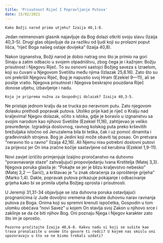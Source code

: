 ```yaml
---
title: 'Prisutnost Riječ I Popravljanje Putova'
date: 15/02/2021
---
```


`Kako Božji narod prima utjehu? Izaija 40,1-8.`

Jedan neimenovani glasnik najavljuje da Bog dolazi otkriti svoju slavu (Izaija 40,3-5). Drugi glas objavljuje da za razliku od ljudi koji su prolazni poput lišća, “riječ Boga našeg ostaje dovijeka” (Izaija 40,8).

Nakon izgnanstva, Božji narod je dobio natrag ono što je primio na gori Sinaju a zatim odbacio u svojem otpadništvu, zbog čega je i kažnjen: Božju prisutnost i Njegovu Riječ. To su osnovni sastojci Božjeg saveza s Izraelom, koji su čuvani u Njegovom Svetištu među njima (Izlazak 25,8.16). Zato što su oni prekršili Njegovu Riječ, Bog je napustio svoj Hram (Ezekiel 9—11), ali se poslije vratio. Njegova prisutnost i Njegova beskrajno pouzdana Riječ donose utjehu, izbavljenje i nadu.

`Koja je priprema nužna za Gospodnji dolazak? Izaija 40,3-5.`

Ne pristaje jednom kralju da se trucka po neravnom putu. Zato njegovom dolasku prethodi popravak putova. Utoliko prije kad je riječ o Kralju nad kraljevima! Njegov dolazak, očito s istoka, gdje je boravio u izgnanstvu sa svojim narodom kao njihovo Svetište (Ezekiel 11,16), zahtijevao je veliko preuređenje. Izgradnja doslovnog, ravnog kolskog puta preko krševitih brežuljaka istočno od Jeruzalema bila bi teška, čak i uz pomoć dinamita i građevinskih strojeva. Bog je Jedini koji može obaviti taj posao. On pretvara “neravno tlo u ravno” (Izaija 42,16). Ali Njemu nisu potrebni doslovni putovi za prijevoz jer On ima zračne kočije sastavljene od kerubina (Ezekiel 1,9-11).

Novi zavjet izričito primjenjuje Izaijino proročanstvo na duhovno “poravnavanje staze” zahvaljujući propovijedanju Ivana Krstitelja (Matej 3,3). Njegova poruka glasila je: “Pokajte se jer je blizu kraljevstvo nebesko” (Matej 3,2 — Šarić), a krštavao je “u znak obraćenja za oproštenje grijeha” (Marko 1,4). Dakle, popravak putova prikazuje pokajanje i odbacivanje grijeha kako bi se primila utjeha Božjeg oprosta i prisutnosti.

U Jeremiji 31,31-34 objavljuje se ista duhovna poruka ostavljajući prognanicima iz Jude dovoljno vremena da shvate duhovnu narav ravnanja putova za Boga. Onima koji su spremni krenuti ispočetka, Gospodin u tom ulomku obećava “novi Savez” u kojem On stavlja svoj Zakon u njihovo srce i zaklinje se da će biti njihov Bog. Oni poznaju Njega i Njegov karakter zato što im je oprostio.

`Pozorno pročitajte Izaija 40,6-8. Kakvu nadu vi koji se sušite kao trava pronalazite u onome što govore ti redci? U kojem nas smislu oni upozoravaju u što se ne bismo trebali uzdati?`
